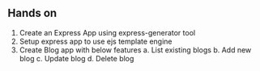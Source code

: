 ## Hands on
1. Create an Express App using express-generator tool
2. Setup express app to use ejs template engine
3. Create Blog app with below features
  a. List existing blogs
  b. Add new blog
  c. Update blog
  d. Delete blog